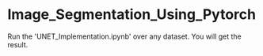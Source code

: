 # Image_Segmentation_Using_Pytorch
Run the 'UNET_Implementation.ipynb' over any dataset. You will get the result.
